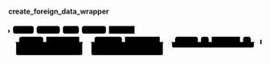 #### create_foreign_data_wrapper

<svg class="rrdiagram" version="1.1" xmlns:xlink="http://www.w3.org/1999/xlink" xmlns="http://www.w3.org/2000/svg" width="823" height="105" viewbox="0 0 823 105"><path class="connector" d="M0 22h15m67 0h10m75 0h10m52 0h10m78 0h10m83 0h7m2 0h2m2 0h2m-425 35h2m2 0h2m2 0h27m78 0h10m107 0h20m-225 25q0 5 5 5h5m38 0h10m78 0h74q5 0 5-5m-220-25q5 0 5 5v33q0 5 5 5h205q5 0 5-5v-33q0-5 5-5m5 0h30m89 0h10m113 0h20m-242 25q0 5 5 5h5m38 0h10m89 0h80q5 0 5-5m-237-25q5 0 5 5v33q0 5 5 5h222q5 0 5-5v-33q0-5 5-5m5 0h30m74 0h10m25 0h10m92 0h10m25 0h20m-281 0q5 0 5 5v8q0 5 5 5h256q5 0 5-5v-8q0-5 5-5m5 0h15"/><polygon points="0,29 5,22 0,15" style="fill:black;stroke-width:0"/><rect class="literal" x="15" y="5" width="67" height="25" rx="7"/><text class="text" x="25" y="22">CREATE</text><rect class="literal" x="92" y="5" width="75" height="25" rx="7"/><text class="text" x="102" y="22">FOREIGN</text><rect class="literal" x="177" y="5" width="52" height="25" rx="7"/><text class="text" x="187" y="22">DATA</text><rect class="literal" x="239" y="5" width="78" height="25" rx="7"/><text class="text" x="249" y="22">WRAPPER</text><a xlink:href="../../../syntax_resources/grammar_diagrams#fdw-name"><rect class="rule" x="327" y="5" width="83" height="25"/><text class="text" x="337" y="22">fdw_name</text></a><rect class="literal" x="35" y="40" width="78" height="25" rx="7"/><text class="text" x="45" y="57">HANDLER</text><a xlink:href="../../../syntax_resources/grammar_diagrams#handler-name"><rect class="rule" x="123" y="40" width="107" height="25"/><text class="text" x="133" y="57">handler_name</text></a><rect class="literal" x="35" y="70" width="38" height="25" rx="7"/><text class="text" x="45" y="87">NO</text><rect class="literal" x="83" y="70" width="78" height="25" rx="7"/><text class="text" x="93" y="87">HANDLER</text><rect class="literal" x="280" y="40" width="89" height="25" rx="7"/><text class="text" x="290" y="57">VALIDATOR</text><a xlink:href="../../../syntax_resources/grammar_diagrams#validator-name"><rect class="rule" x="379" y="40" width="113" height="25"/><text class="text" x="389" y="57">validator_name</text></a><rect class="literal" x="280" y="70" width="38" height="25" rx="7"/><text class="text" x="290" y="87">NO</text><rect class="literal" x="328" y="70" width="89" height="25" rx="7"/><text class="text" x="338" y="87">VALIDATOR</text><rect class="literal" x="542" y="40" width="74" height="25" rx="7"/><text class="text" x="552" y="57">OPTIONS</text><rect class="literal" x="626" y="40" width="25" height="25" rx="7"/><text class="text" x="636" y="57">(</text><a xlink:href="../../../syntax_resources/grammar_diagrams#fdw-options"><rect class="rule" x="661" y="40" width="92" height="25"/><text class="text" x="671" y="57">fdw_options</text></a><rect class="literal" x="763" y="40" width="25" height="25" rx="7"/><text class="text" x="773" y="57">)</text><polygon points="819,64 823,64 823,50 819,50" style="fill:black;stroke-width:0"/></svg>

